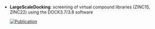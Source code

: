 



- **LargeScaleDocking**: screening of virtual compound libraries (ZINC15, ZINC22) using the DOCK3.7/3.8 software  

    [![Publication](https://img.shields.io/badge/Publication-Citations:0-blue?style=for-the-badge&logo=bookstack)](https://doi.org/10.1101/2025.02.25.639879) 


